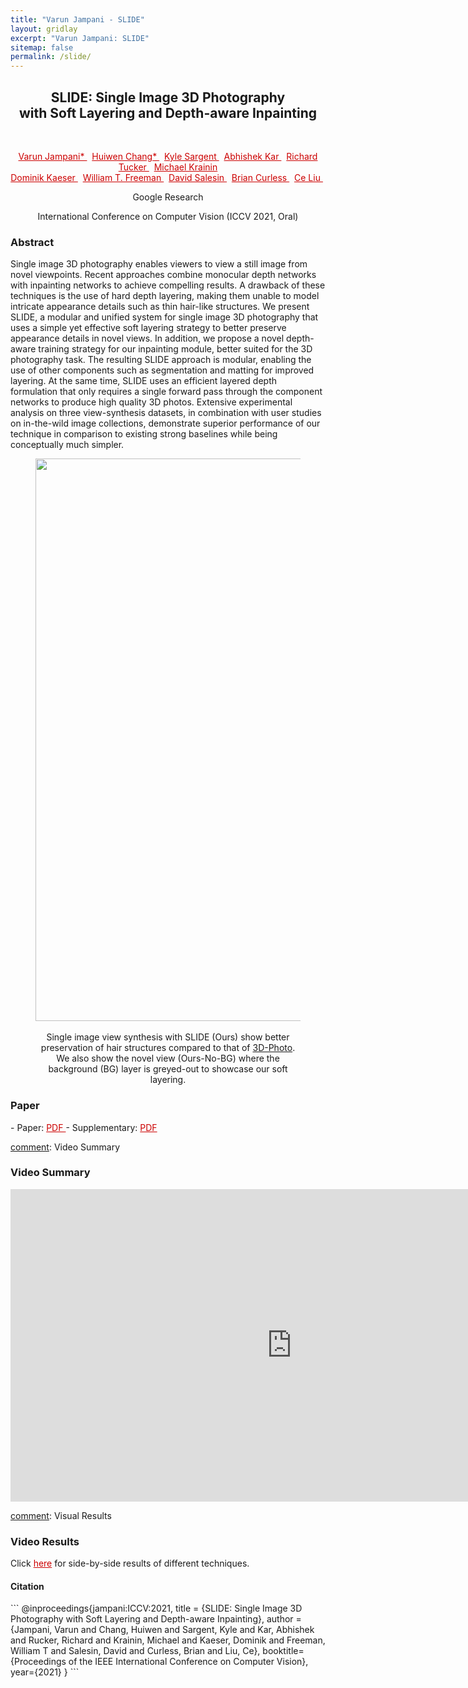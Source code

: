 ```yaml
---
title: "Varun Jampani - SLIDE"
layout: gridlay
excerpt: "Varun Jampani: SLIDE"
sitemap: false
permalink: /slide/
---
```


[comment]: Title
<h2 align="center"> SLIDE: Single Image 3D Photography <br> with Soft Layering and Depth-aware Inpainting </h2>
<p>&nbsp;</p>

[comment]: Authors
<p style="text-align: center;">
<a href="http://varunjampani.github.io" style="color: #CC0000"> Varun Jampani* </a>
&nbsp;
<a href="https://scholar.google.com/citations?user=eZQNcvcAAAAJ&hl=en" style="color: #CC0000"> Huiwen Chang* </a>
&nbsp;
<a href="https://www.linkedin.com/in/kyle-sargent-784006134" style="color: #CC0000"> Kyle Sargent </a>
&nbsp;
<a href="https://abhishekkar.info/" style="color: #CC0000"> Abhishek Kar </a>
&nbsp;
<a href="https://research.google/people/RichardTucker/" style="color: #CC0000"> Richard Tucker </a>
&nbsp;
<a href="https://research.google/people/107089/" style="color: #CC0000"> Michael Krainin </a>
<br>
<a href="https://www.linkedin.com/in/dominikkaeser" style="color: #CC0000"> Dominik Kaeser </a>
&nbsp;
<a href="https://billf.mit.edu/" style="color: #CC0000"> William T. Freeman </a>
&nbsp;
<a href="http://salesin.cs.washington.edu/" style="color: #CC0000"> David Salesin </a>
&nbsp;
<a href="https://homes.cs.washington.edu/~curless/" style="color: #CC0000"> Brian Curless </a>
&nbsp;
<a href="https://people.csail.mit.edu/celiu/" style="color: #CC0000"> Ce Liu </a>
&nbsp;
</p>
<p style="text-align: center;"> Google Research </p>
<p style="text-align: center;"> International Conference on Computer Vision (ICCV 2021, Oral) </p>

[comment]: Abstract
<h3> Abstract </h3>
Single image 3D photography enables viewers to view a still image from novel viewpoints. Recent approaches combine monocular depth networks with inpainting networks to achieve compelling results. A drawback of these techniques is the use of hard depth layering, making them unable to model intricate appearance details such as thin hair-like structures. We present SLIDE, a modular and unified system for single image 3D photography that uses a simple yet effective soft layering strategy to better preserve appearance details in novel views. In addition, we propose a novel depth-aware training strategy for our inpainting module, better suited for the 3D photography task. The resulting SLIDE approach is modular, enabling the use of other components such as segmentation and matting for improved layering. At the same time, SLIDE uses an efficient layered depth formulation that only requires a single forward pass through the component networks to produce high quality 3D photos. Extensive experimental analysis on three view-synthesis datasets, in combination with user studies on in-the-wild image collections, demonstrate superior performance of our technique in comparison to existing strong baselines while being conceptually much simpler. 

<center>
<figure>
		<div id="projectid">
    <img src="{{ site.url }}{{ site.baseurl }}/images/projectpic/slide_teaser.png" width="900px" />
		</div>
		<br />
    <figcaption>
		Single image view synthesis with SLIDE (Ours) show better preservation of hair structures compared to that of <a href="https://shihmengli.github.io/3D-Photo-Inpainting/">3D-Photo</a>.
    We also show the novel view (Ours-No-BG) where the background (BG) layer is greyed-out
    to showcase our soft layering.
    </figcaption>
</figure>
</center>

[comment]: Paper
<h3> Paper </h3>
- Paper: <a href="{{ site.url }}{{ site.baseurl }}/papers/jampani21_SLIDE.pdf" style="color: #CC0000"> PDF </a>
- Supplementary: <a href="{{ site.url }}{{ site.baseurl }}/papers/jampani21_SLIDE_supp.pdf" style="color: #CC0000"> PDF </a>

[comment]: Video Summary
<h3> Video Summary </h3>
<center>
<iframe width="900" height="500" src="https://youtube.com/embed/RQio7q-ueY8" frameborder="0" allow="autoplay; encrypted-media" allowfullscreen></iframe>
</center>

[comment]: Visual Results
<h3> Video Results </h3>
Click <a href="https://varunjampani.github.io/slide_visual_results.html" style="color: #CC0000">here</a> for side-by-side results of different techniques.

[comment]: Citation
<h4> Citation </h4>
```
@inproceedings{jampani:ICCV:2021,
	title = {SLIDE: Single Image 3D Photography with Soft Layering and Depth-aware Inpainting},
	author = {Jampani, Varun and Chang, Huiwen and Sargent, Kyle and Kar, Abhishek and Rucker, Richard and Krainin, Michael and Kaeser, Dominik and Freeman, William T and Salesin, David and Curless, Brian and Liu, Ce},
	booktitle={Proceedings of the IEEE International Conference on Computer Vision},
  year={2021}
}
```

<!-- [comment]: Code
<h3> Code </h3>
SCOPS is implemented using <a href="https://pytorch.org/" style="color: #CC0000">pytorch</a> neural network framework. Code is available in this github repository:
<a href="https://github.com/NVlabs/SCOPS" style="color: #CC0000">https://github.com/NVlabs/SCOPS</a>. -->

